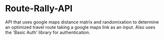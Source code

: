 # Route-Rally-API
API that uses google maps distance matrix and randomixation to determine an optimized travel route taking a google maps link as an input. Also uses the 'Basic Auth' library for authentication.
